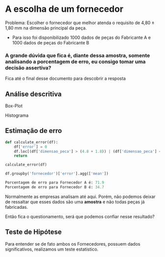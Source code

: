 # A escolha de um fornecedor

Problema: Escolher o fornecedor que melhor atenda o requisito de 4,80 ± 1,80 mm na dimensão principal da peça.

- Para isso foi disponibilizado 1000 dados de peças do Fabricante A e 1000 dados de peças do Fabricante B

### A grande dúvida que fica é, diante dessa amostra, somente analisando a porcentagem de erro, eu consigo tomar uma decisão assertiva?
Fica até o final desse documento para descobrir a resposta 

## Análise descritiva 
Box-Plot

Histograma

## Estimação de erro
```python
def calculate_error(df):
    df['error'] = 0
    df.loc[(df['dimensao_peca'] > (4.8 + 1.8)) | (df['dimensao_peca'] < (4.8 - 1.8)), 'error'] = 1
    return

calculate_error(df)

df.groupby('fornecedor')['error'].agg(['mean'])

Porcentagem de erro para Fornecedor A é: 71.9
Porcentagem de erro para Fornecedor B é: 34.7
```

Normalmente as empresas analisam até aqui. Porém, não podemos deixar de ressaltar que esses dados são uma **amostra** e não todas peças já fabricadas. 

Então fica o questionamento, será que podemos confiar nesse resultado?

## Teste de Hipótese

Para entender se de fato ambos os Fornecedores, possuem dados significativos, realizamos um teste estatistico.

